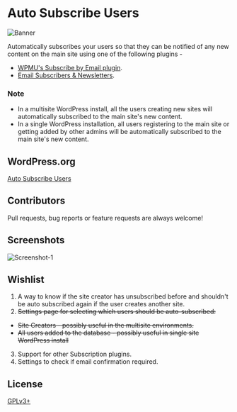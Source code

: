 # Auto Subscribe Users

![Banner](https://cloud.githubusercontent.com/assets/1029311/16249375/462afcc6-37e3-11e6-9adf-5ccb5d7d541e.png)

Automatically subscribes your users so that they can be notified of any new content on the main site using one of the following plugins -

* [WPMU's Subscribe by Email plugin](https://premium.wpmudev.org/project/subscribe-by-email/).
* [Email Subscribers & Newsletters](https://wordpress.org/plugins/email-subscribers/).

### Note
* In a multisite WordPress install, all the users creating new sites will automatically subscribed to the main site's new content.
* In a single WordPress installation, all users registering to the main site or getting added by other admins will be automatically subscribed to the main site's new content.

## WordPress.org
[Auto Subscribe Users](https://wordpress.org/plugins/auto-subscribe-users/)

## Contributors

Pull requests, bug reports or feature requests are always welcome!

## Screenshots

![Screenshot-1](https://cloud.githubusercontent.com/assets/1029311/16249244/8ea22a3e-37e2-11e6-8815-c4fa045a0d18.png)


## Wishlist

1. A way to know if the site creator has unsubscribed before and shouldn't be auto subscribed again if the user creates another site.
2. ~~Settings page for selecting which users should be auto-subscribed:~~
  * ~~Site Creators - possibly useful in the multisite environments.~~
  * ~~All users added to the database - possibly useful in single site WordPress install~~
3. Support for other Subscription plugins.
4. Settings to check if email confirmation required.

## License

[GPLv3+](http://www.gnu.org/licenses/gpl-3.0.html)
